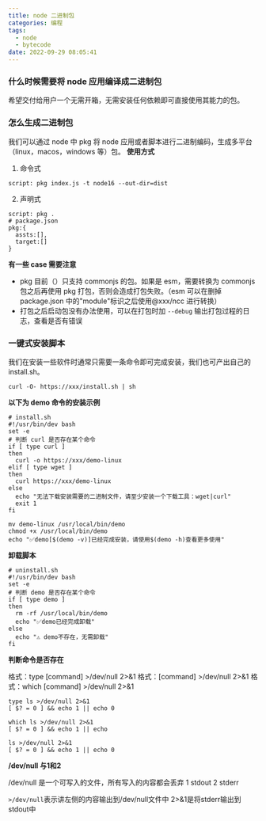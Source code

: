 ```yaml
---
title: node 二进制包
categories: 编程
tags:
  - node
  - bytecode
date: 2022-09-29 08:05:41
---
```


### 什么时候需要将 node 应用编译成二进制包

希望交付给用户一个无需开箱，无需安装任何依赖即可直接使用其能力的包。

### 怎么生成二进制包

我们可以通过 node 中 pkg 将 node 应用或者脚本进行二进制编码，生成多平台（linux，macos，windows 等）包。
**使用方式**

1. 命令式

```
script: pkg index.js -t node16 --out-dir=dist
```

2. 声明式

```
script: pkg .
# package.json
pkg:{
  assts:[],
  target:[]
}
```

**有一些 case 需要注意**

- pkg 目前（）只支持 commonjs 的包。如果是 esm，需要转换为 commonjs 包之后再使用 pkg 打包，否则会造成打包失败。（esm 可以在删掉 package.json 中的"module"标识之后使用@xxx/ncc 进行转换）
- 打包之后启动包没有办法使用，可以在打包时加 `--debug` 输出打包过程的日志，查看是否有错误

### 一键式安装脚本

我们在安装一些软件时通常只需要一条命令即可完成安装，我们也可产出自己的 install.sh。

```shell
curl -O- https://xxx/install.sh | sh
```

**以下为 demo 命令的安装示例**

```shell
# install.sh
#!/usr/bin/dev bash
set -e
# 判断 curl 是否存在某个命令
if [ type curl ]
then
  curl -o https://xxx/demo-linux
elif [ type wget ]
then
  curl https://xxx/demo-linux
else
  echo "无法下载安装需要的二进制文件，请至少安装一个下载工具：wget|curl"
  exit 1
fi

mv demo-linux /usr/local/bin/demo
chmod +x /usr/local/bin/demo
echo "✅demo[$(demo -v)]已经完成安装，请使用$(demo -h)查看更多使用"
```

**卸载脚本**

```shell
# uninstall.sh
#!/usr/bin/dev bash
set -e
# 判断 demo 是否存在某个命令
if [ type demo ]
then
  rm -rf /usr/local/bin/demo
  echo "✅demo已经完成卸载"
else
  echo "⚠️ demo不存在，无需卸载"
fi
```

**判断命令是否存在**

格式：type [command] >/dev/null 2>&1
格式：[command] >/dev/null 2>&1
格式：which [command] >/dev/null 2>&1

```shell
type ls >/dev/null 2>&1
[ $? = 0 ] && echo 1 || echo 0

which ls >/dev/null 2>&1
[ $? = 0 ] && echo 1 || echo 

ls >/dev/null 2>&1     
[ $? = 0 ] && echo 1 || echo 0
```

**/dev/null 与1和2**

/dev/null 是一个可写入的文件，所有写入的内容都会丢弃
1 stdout
2 stderr

`>/dev/null`表示讲左侧的内容输出到/dev/null文件中
2>&1是将stderr输出到stdout中
